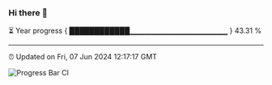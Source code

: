 ### Hi there 👋

⏳ Year progress { ████████████▁▁▁▁▁▁▁▁▁▁▁▁▁▁▁▁▁▁ } 43.31 %

---

⏰ Updated on Fri, 07 Jun 2024 12:17:17 GMT

![Progress Bar CI](https://github.com/Shyam-Makwana/GitHub-Actions-Demo/workflows/Progress%20Bar%20CI/badge.svg)
